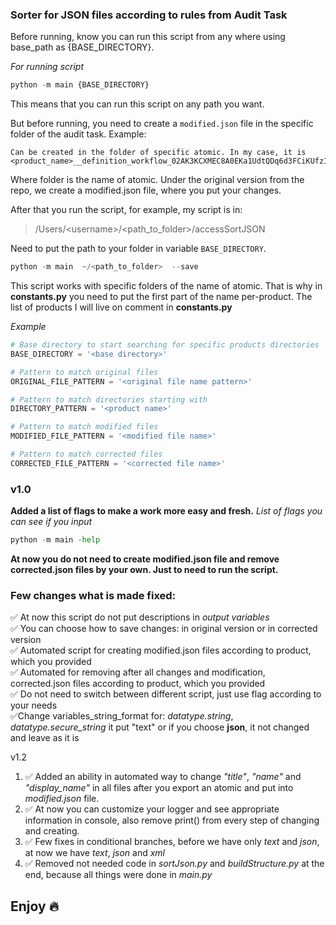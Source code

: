 ### Sorter for JSON files according to rules from Audit Task

Before running, know you can run this script from any where using base_path as {BASE_DIRECTORY}.

<em>For running script</em>

```python
python -m main {BASE_DIRECTORY}
```

This means that you can run this script on any path you want.

But before running, you need to create a ```modified.json``` file in the specific folder of the audit task. 
Example:
```
Can be created in the folder of specific atomic. In my case, it is <product_name>__definition_workflow_02AK3KCXMEC8A0EKa1UdtQDq6d3FCiKUfzI/
```

Where folder is the name of atomic. Under the original version from the repo, we create a modified.json file, where you put your changes.

After that you run the script, for example, my script is in:
> /Users/\<username>\/<path_to_folder>/accessSortJSON

Need to put the path to your folder in variable ```BASE_DIRECTORY```.

```python
python -m main  ~/<path_to_folder>  --save
```

This script works with specific folders of the name of atomic. That is why in <b>constants.py</b> you need to put the first part of the name per-product. The list of products I will live on comment in <b>constants.py</b>

<em>Example</em>
```python
# Base directory to start searching for specific products directories
BASE_DIRECTORY = '<base directory>'

# Pattern to match original files
ORIGINAL_FILE_PATTERN = '<original file name pattern>'

# Pattern to match directories starting with
DIRECTORY_PATTERN = '<product name>'

# Pattern to match modified files
MODIFIED_FILE_PATTERN = '<modified file name>'

# Pattern to match corrected files
CORRECTED_FILE_PATTERN = '<corrected file name>'
```

### v1.0
<b>Added a list of flags to make a work more easy and fresh.</b>
<em>List of flags you can see if you input</em>

```python
python -m main -help
```

<b>At now you do not need to create modified.json file and remove corrected.json files by your own. Just to need to run the script.</b>

### Few changes what is made fixed:

:white_check_mark:
At now this script do not put descriptions in *output variables*</br>
:white_check_mark:
You can choose how to save changes: in original version or in corrected version </br>
:white_check_mark: 
Automated script for creating modified.json files according to product, which you provided </br>
:white_check_mark: 
Automated for removing after all changes and modification, corrected.json files according to product, which you provided </br>
:white_check_mark: Do not need to switch between different script, just use flag according to your needs </br>
:white_check_mark:Change variables_string_format for: *datatype.string*, *datatype.secure_string* it put "text" or if you choose <b>json</b>, it not changed and leave as it is


v1.2
1) :white_check_mark:
Added an ability in automated way to change <em>"title"</em>, <em>"name"</em> and <em>"display_name"</em> in all files after you export an atomic and put into <i>modified.json</i> file.
2) :white_check_mark:
At now you can customize your logger and see appropriate information in console, also remove print() from every step of changing and creating.
3) :white_check_mark:
Few fixes in conditional branches, before we have only *text* and *json*, at now we have *text*, *json* and *xml*
4) :white_check_mark:
Removed not needed code in *sortJson.py* and *buildStructure.py* at the end, because all things were done in *main.py*

## Enjoy :fire:

